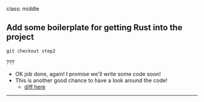 class: middle
## Add some boilerplate for getting Rust into the project

```shell
git checkout step2
```


???

- OK job done, again! I promise we'll write some code soon!
- This is another good chance to have a look around the code!
  - [diff here](https://github.com/whatisinternet/fireflower/compare/step1...step2?diff=unified&name=step2)
---
